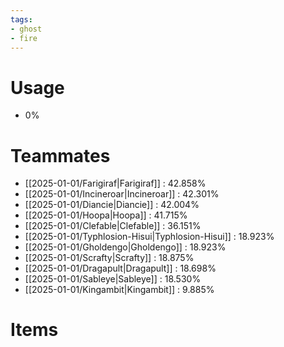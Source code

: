 ```yaml
---
tags:
- ghost
- fire
---
```

# Usage
- 0%
# Teammates
- [[2025-01-01/Farigiraf|Farigiraf]] : 42.858%
- [[2025-01-01/Incineroar|Incineroar]] : 42.301%
- [[2025-01-01/Diancie|Diancie]] : 42.004%
- [[2025-01-01/Hoopa|Hoopa]] : 41.715%
- [[2025-01-01/Clefable|Clefable]] : 36.151%
- [[2025-01-01/Typhlosion-Hisui|Typhlosion-Hisui]] : 18.923%
- [[2025-01-01/Gholdengo|Gholdengo]] : 18.923%
- [[2025-01-01/Scrafty|Scrafty]] : 18.875%
- [[2025-01-01/Dragapult|Dragapult]] : 18.698%
- [[2025-01-01/Sableye|Sableye]] : 18.530%
- [[2025-01-01/Kingambit|Kingambit]] : 9.885%
# Items